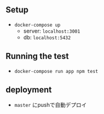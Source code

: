 ## Setup
- `docker-compose up`
  - server: `localhost:3001`
  - db: `localhost:5432`

## Running the test
- `docker-compose run app npm test`

## deployment
- `master` にpushで自動デプロイ
